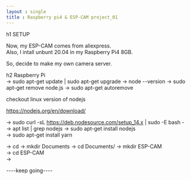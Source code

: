 ```yaml
---
layout : single
title : Raspberry pi4 & ESP-CAM project_01
---
```


h1 SETUP

Now, my ESP-CAM comes from aliexpress.  
Also, I intall unbunt 20.04 in my Raspberry Pi4 8GB.  
  
So, decide to make my own camera server.  


h2 Raspberry Pi  
-> sudo apt-get update | sudo apt-get upgrade
-> node --version
-> sudo apt-get remove node.js
-> sudo apt-get autoremove
  
  
checkout linux version of nodejs  
  
<https://nodejs.org/en/download/>  
 
-> sudo curl -sL https://deb.nodesource.com/setup_14.x | sudo -E bash -  
-> apt list | grep nodejs
-> sudo apt-get install nodejs  
-> sudo apt-get install yarn  
  
-> cd
-> mkdir Documents
-> cd Documents/
-> mkdir ESP-CAM  
-> cd ESP-CAM  
->

----keep going----
